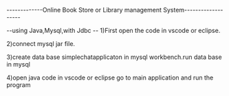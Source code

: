 -------------Online Book Store or Library management System-------------------

                 
  --using Java,Mysql,with Jdbc --
1)First open the code in vscode or eclipse.

2)connect mysql jar file.

3)create data base simplechatapplicaton in mysql workbench.run data base in mysql

4)open java code in vscode or eclipse go to main application and run the program
